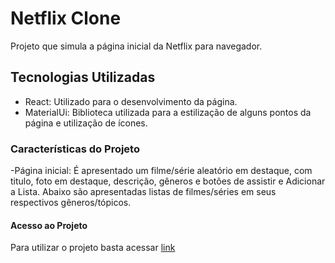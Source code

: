 # Netflix Clone

Projeto que simula a página inicial da Netflix para navegador.

## Tecnologias Utilizadas

- React: Utilizado para o desenvolvimento da página.
- MaterialUi: Biblioteca utilizada para a estilização de alguns pontos da página e utilização de ícones.

### Características do Projeto

-Página inicial: É apresentado um filme/série aleatório em destaque, com titulo, foto em destaque, descrição, gêneros e botões de assistir e Adicionar a Lista. Abaixo são apresentadas listas de filmes/séries em seus respectivos gêneros/tópicos.

#### Acesso ao Projeto

Para utilizar o projeto basta acessar [link](https://netflixrc.netlify.app)
